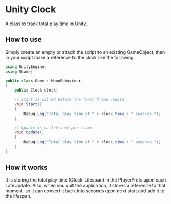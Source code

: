 # Unity Clock
A class to track total play time in Unity.

## How to use

Simply create an empty or attach the script to an existing GameObject, then in your script make a reference to the clock like the following:

```csharp
using UnityEngine;
using Shade;

public class Game : MonoBehaviour
{
    public Clock clock;

    // Start is called before the first frame update
    void Start()
    {
        Debug.Log("Total play time of " + clock.time + " seconds.");
    }

    // Update is called once per frame
    void Update()
    {
        Debug.Log("Total play time of " + clock.time + " seconds.");
    }
}
```

## How it works

It is storing the total play time (Clock_Lifespan) in the PlayerPrefs upon each LateUpdate. Also, when you quit the application, it stores a reference to that moment, so it can convert it back into seconds upon next start and add it to the lifespan.
